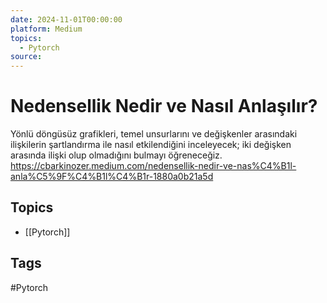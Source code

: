 ```yaml
---
date: 2024-11-01T00:00:00
platform: Medium
topics:
  - Pytorch
source: 
---
```

# Nedensellik Nedir ve Nasıl Anlaşılır?

Yönlü döngüsüz grafikleri, temel unsurlarını ve değişkenler arasındaki ilişkilerin şartlandırma ile nasıl etkilendiğini inceleyecek; iki değişken arasında ilişki olup olmadığını bulmayı öğreneceğiz. https://cbarkinozer.medium.com/nedensellik-nedir-ve-nas%C4%B1l-anla%C5%9F%C4%B1l%C4%B1r-1880a0b21a5d

## Topics
- [[Pytorch]]

## Tags
#Pytorch